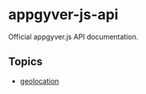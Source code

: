 appgyver-js-api
===============

Official appgyver.js API documentation.

## Topics

* [geolocation](/geolocation/geolocation.md)